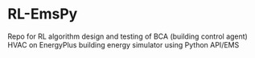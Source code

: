 # RL-EmsPy
Repo for RL algorithm design and testing of BCA (building control agent) HVAC on EnergyPlus building energy simulator using Python API/EMS
